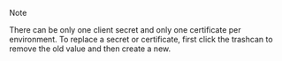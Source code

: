 <!-- markdownlint-disable-file MD041 -->
> [!NOTE]
> There can be only one client secret and only one certificate per environment. To replace a secret or certificate, first click the trashcan to remove the old value and then create a new.
